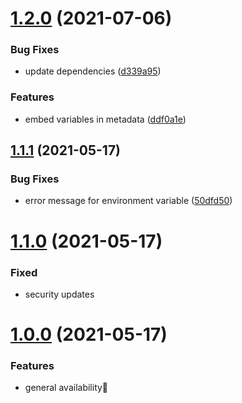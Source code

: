 # [1.2.0](https://github.com/korosuke613/linear-app-create-issue-action/compare/v1.1.1...v1.2.0) (2021-07-06)


### Bug Fixes

* update dependencies ([d339a95](https://github.com/korosuke613/linear-app-create-issue-action/commit/d339a959c2e8aad3e1ca424d5f12b27f63ea76ad))


### Features

* embed variables in metadata ([ddf0a1e](https://github.com/korosuke613/linear-app-create-issue-action/commit/ddf0a1ebfefa141403bf0b8fefac7d10145e2c23))



## [1.1.1](https://github.com/korosuke613/linear-app-create-issue-action/compare/v1.1.0...v1.1.1) (2021-05-17)


### Bug Fixes

* error message for environment variable ([50dfd50](https://github.com/korosuke613/linear-app-create-issue-action/commit/50dfd50684912e23fc81d675db5da6e3ffa7a040))



# [1.1.0](https://github.com/korosuke613/linear-app-create-issue-action/compare/v1.0.0...v1.1.0) (2021-05-17)


### Fixed

* security updates


# [1.0.0](https://github.com/korosuke613/linear-app-create-issue-action/compare/v0.0.0...v0.1.0) (2021-05-17)

### Features

* general availability🎉
